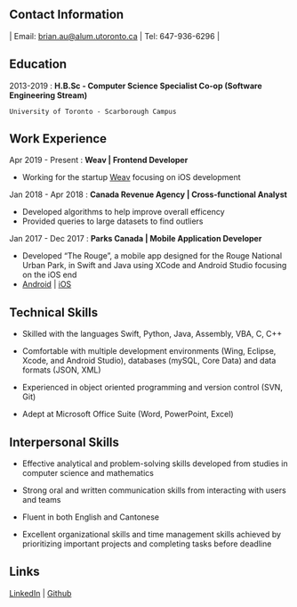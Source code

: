 ## Contact Information

| Email: brian.au@alum.utoronto.ca | Tel: 647-936-6296 |

## Education

2013-2019
:   **H.B.Sc - Computer Science Specialist Co-op (Software Engineering Stream)**

    University of Toronto - Scarborough Campus

## Work Experience

Apr 2019 - Present
: **Weav \| Frontend Developer**
- Working for the startup [Weav](https://letsweav.com/) focusing on iOS development

Jan 2018 - Apr 2018
: **Canada Revenue Agency \| Cross-functional Analyst**
- Developed algorithms to help improve overall efficency
- Provided queries to large datasets to find outliers

Jan 2017 - Dec 2017
:   **Parks Canada \| Mobile Application Developer**
- Developed “The Rouge”, a mobile app designed for the Rouge National Urban Park, in Swift and
Java using XCode and Android Studio focusing on the iOS end
- [Android](https://play.google.com/store/apps/details?id=com.rouge.Rouge_App) \| [iOS](https://apps.apple.com/ca/app/the-rouge/id1260655022)

## Technical Skills
- Skilled with the languages Swift, Python, Java, Assembly, VBA, C, C++

- Comfortable with multiple development environments (Wing, Eclipse, Xcode, and Android
Studio), databases (mySQL, Core Data) and data formats (JSON, XML)

- Experienced in object oriented programming and version control (SVN, Git)

- Adept at Microsoft Office Suite (Word, PowerPoint, Excel)

## Interpersonal Skills
- Effective analytical and problem-solving skills developed from studies in computer science and
mathematics

- Strong oral and written communication skills from interacting with users and teams

- Fluent in both English and Cantonese

- Excellent organizational skills and time management skills achieved by prioritizing important projects and
completing tasks before deadline

## Links
[LinkedIn](https://www.linkedin.com/in/brian-au-uoft/) | [Github](https://github.com/Lucidare/)